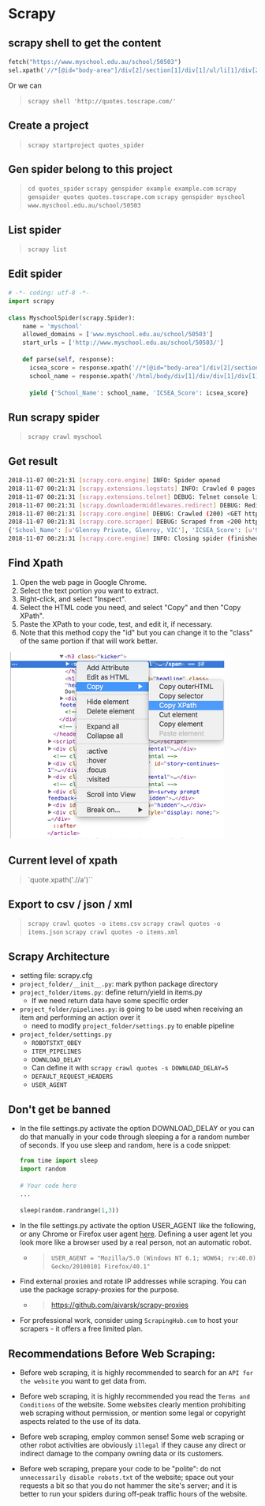 # Scrapy

## scrapy shell to get the content

``` python
fetch("https://www.myschool.edu.au/school/50503")
sel.xpath('//*[@id="body-area"]/div[2]/section[1]/div[1]/ul/li[1]/div[2]').extract()
```

Or we can

> `scrapy shell 'http://quotes.toscrape.com/'`

## Create a project

> `scrapy startproject quotes_spider`

## Gen spider belong to this project

> `cd quotes_spider`
> `scrapy genspider example example.com`
> `scrapy genspider quotes quotes.toscrape.com`
> `scrapy genspider myschool www.myschool.edu.au/school/50503`

## List spider

> `scrapy list`

## Edit spider

```python
# -*- coding: utf-8 -*-
import scrapy

class MyschoolSpider(scrapy.Spider):
    name = 'myschool'
    allowed_domains = ['www.myschool.edu.au/school/50503']
    start_urls = ['http://www.myschool.edu.au/school/50503/']

    def parse(self, response):
      icsea_score = response.xpath('//*[@id="body-area"]/div[2]/section[1]/div[1]/ul/li[1]/div[2]/text()').extract()
      school_name = response.xpath('/html/body/div[1]/div/div[1]/div[1]/h1/text()').extract()

      yield {'School_Name': school_name, 'ICSEA_Score': icsea_score}
```

## Run scrapy spider

> `scrapy crawl myschool`

## Get result

```bash
2018-11-07 00:21:31 [scrapy.core.engine] INFO: Spider opened
2018-11-07 00:21:31 [scrapy.extensions.logstats] INFO: Crawled 0 pages (at 0 pages/min), scraped 0 items (at 0 items/min)
2018-11-07 00:21:31 [scrapy.extensions.telnet] DEBUG: Telnet console listening on 127.0.0.1:6023
2018-11-07 00:21:31 [scrapy.downloadermiddlewares.redirect] DEBUG: Redirecting (301) to <GET https://www.myschool.edu.au/school/50503/> from <GET http://www.myschool.edu.au/school/50503/>
2018-11-07 00:21:31 [scrapy.core.engine] DEBUG: Crawled (200) <GET https://www.myschool.edu.au/school/50503/> (referer: None)
2018-11-07 00:21:31 [scrapy.core.scraper] DEBUG: Scraped from <200 https://www.myschool.edu.au/school/50503/>
{'School_Name': [u'Glenroy Private, Glenroy, VIC'], 'ICSEA_Score': [u'929']}
2018-11-07 00:21:31 [scrapy.core.engine] INFO: Closing spider (finished)
```

## Find Xpath

1. Open the web page in Google Chrome.
2. Select the text portion you want to extract.
3. Right-click, and select "Inspect".
4. Select the HTML code you need, and select "Copy" and then "Copy XPath".
5. Paste the XPath to your code, test, and edit it, if necessary.
6. Note that this method copy the "id" but you can change it to the "class" of the same portion if that will work better.

![xpath](../images/scrapy/CopyXPath.png)

## Current level of xpath

> `quote.xpath('.//a')``

## Export to csv / json / xml

> `scrapy crawl quotes -o items.csv`
> `scrapy crawl quotes -o items.json`
> `scrapy crawl quotes -o items.xml`

## Scrapy Architecture

* setting file:  scrapy.cfg
* `project_folder/__init__.py`: mark python package directory
* `project_folder/items.py`: define return/yield in items.py
  * If we need return data have some specific order
* `project_folder/pipelines.py`: is going to be used when receiving an item and performing an action over it
  * need to modify `project_folder/settings.py` to enable pipeline
* `project_folder/settings.py`
  * `ROBOTSTXT_OBEY`
  * `ITEM_PIPELINES`
  * `DOWNLOAD_DELAY`
  * Can define it with `scrapy crawl quotes -s DOWNLOAD_DELAY=5`
  * `DEFAULT_REQUEST_HEADERS`
  * `USER_AGENT`

## Don't get be banned

* In the file settings.py activate the option DOWNLOAD_DELAY or you can do that manually in your code through sleeping a for a random number of seconds. If you use sleep and random, here is a code snippet:

    ```python
    from time import sleep
    import random

    # Your code here
    ...

    sleep(random.randrange(1,3))
    ```

* In the file settings.py activate the option USER_AGENT like the following, or any Chrome or Firefox user agent [here](http://www.useragentstring.com/pages/useragentstring.php). Defining a user agent let you look more like a browser used by a real person, not an automatic robot.

  * > `USER_AGENT = "Mozilla/5.0 (Windows NT 6.1; WOW64; rv:40.0) Gecko/20100101 Firefox/40.1"`

* Find external proxies and rotate IP addresses while scraping. You can use the package scrapy-proxies for the purpose.

  * > https://github.com/aivarsk/scrapy-proxies

* For professional work, consider using `ScrapingHub.com` to host your scrapers - it offers a free limited plan.

## Recommendations Before Web Scraping:

* Before web scraping, it is highly recommended to search for an `API for the website` you want to get data from.

* Before web scraping, it is highly recommended you read the `Terms and Conditions` of the website. Some websites clearly mention prohibiting web scraping without permission, or mention some legal or copyright aspects related to the use of its data.

* Before web scraping, employ common sense! Some web scraping or other robot activities are obviously `illegal` if they cause any direct or indirect damage to the company owning data or its customers.

* Before web scraping, prepare your code to be "polite": do not `unnecessarily disable robots.txt` of the website; space out your requests a bit so that you do not hammer the site's server; and it is better to run your spiders during off-peak traffic hours of the website.

